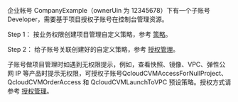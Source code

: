 企业帐号 CompanyExample（ownerUin 为 12345678）下有一个子账号 Developer，需要基于项目授权子账号在控制台管理资源。

Step 1：
按业务权限创建项目管理自定义策略，参考 [策略](https://intl.cloud.tencent.com/document/product/598/10601)。

Step 2：
给子账号关联创建好的自定义策略，参考 [授权管理](https://intl.cloud.tencent.com/document/product/598/10602)。

子账号做项目管理时如遇到无权限提示，例如，查看快照、镜像、VPC、弹性公网 IP 等产品时提示无权限，可授权子账号QcloudCVMAccessForNullProject、QcloudCVMOrderAccess 和 QcloudCVMLaunchToVPC 预设策略。授权方式请参考 [授权管理](https://intl.cloud.tencent.com/document/product/598/10602)。
